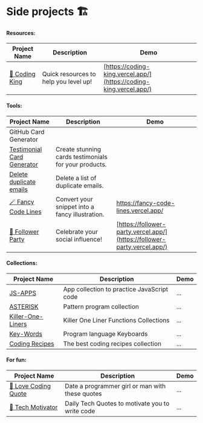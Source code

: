 # Side projects 🏗️

#### Resources:  
| Project Name | Description | Demo |
|--------------|-------------|------|
| [👑 Coding King](https://github.com/hernandoabella/coding-king) | Quick resources to help you level up! | [https://coding-king.vercel.app/](https://coding-king.vercel.app/) |
#### Tools:
| Project Name | Description | Demo |
|--------------|-------------|------|
| GitHub Card Generator |||
| [Testimonial Card Generator](https://github.com/hernandoabella/testimonial-card-generator) | Create stunning cards testimonials for your products. | []() |
| [Delete duplicate emails](https://github.com/hernandoabella/testimonial-card-generator) | Delete a list of duplicate emails. | []() |
| [🪄 Fancy Code Lines](https://github.com/hernandoabella/fancy-code-lines) | Convert your snippet into a fancy illustration. | [ https://fancy-code-lines.vercel.app/ ](https://fancy-code-lines.vercel.app/) |
| [🥳 Follower Party ](https://github.com/hernandoabella/follower-party) | Celebrate your social influence! | [https://follower-party.vercel.app/](https://follower-party.vercel.app/) |
#### Collections:
| Project Name | Description | Demo |
|--------------|-------------|------|
| [JS-APPS](https://github.com/hernandoabella/js-apps) | App collection to practice JavaScript code | ... |
| [ASTERISK](https://github.com/hernandoabella/asterisk) | Pattern program collection | ... |
| [Killer-One-Liners](https://github.com/hernandoabella/killer-one-liners) | Killer One Liner Functions Collections | ... |
| [Key-Words](https://github.com/hernandoabella/keywords) | Program language Keyboards | ... |
| [Coding Recipes](https://github.com/hernandoabella/coding-recipes) | The best coding recipes collection | ... |
#### For fun:
| Project Name | Description | Demo |
|--------------|-------------|------|
| [💏 Love Coding Quote]() | Date a programmer girl or man with these quotes | ... |
| [💯 Tech Motivator]() | Daily Tech Quotes to motivate you to write code | ... |
